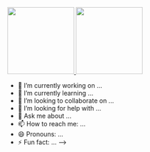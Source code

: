 <p align="justify">
  <a href="https://github.com/seyed-mostafa/github-readme-stats">
    <img
      height="150"
      src="https://github-readme-stats.vercel.app/api?username=seyed-mostafa&count_private=true&show_icons=true&custom_title=Github%20Status&show=issues&theme=radical"
    />
  </a>
   <a href="https://github.com/seyed-mostafa/github-readme-stats">
    <img
      height="150"
      src="https://github-readme-stats.vercel.app/api/top-langs/?username=seyed-mostafa&layout=compact&theme=radical" />
  </a>  
</p>



- 🔭 I’m currently working on ...
- 🌱 I’m currently learning ...
- 👯 I’m looking to collaborate on ...
- 🤔 I’m looking for help with ...
- 💬 Ask me about ...
- 📫 How to reach me: ...
- 😄 Pronouns: ...
- ⚡ Fun fact: ...
-->

